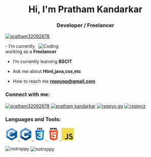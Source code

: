 <h1 align="center">Hi, I'm Pratham Kandarkar</h1>
<h3 align="center">Developer / Freelancer</h3>

<p align="left"> <a href="https://twitter.com/pratham32092678" target="blank"><img src="https://img.shields.io/twitter/follow/pratham32092678?logo=twitter&style=for-the-badge" alt="pratham32092678" /></a> </p>
<img align="right" alt="Coding" width="400" src="https://i.pinimg.com/originals/87/f3/f1/87f3f1425b217691da645e97dbb50d55.gif">
-  I’m currently working as a <b>Freelancer</b>

-  I’m currently learning **BSCIT**

-  Ask me about **Html,java,css,etc**

-  How to reach me **reppyop@gmail.com**

<h3 align="left">Connect with me:</h3>
<p align="left">
<a href="https://twitter.com/pratham32092678" target="blank"><img align="center" src="https://raw.githubusercontent.com/rahuldkjain/github-profile-readme-generator/master/src/images/icons/Social/twitter.svg" alt="pratham32092678" height="30" width="40" /></a>
<a href="https://www.linkedin.com/in/prathamkandarkar/" target="blank"><img align="center" src="https://raw.githubusercontent.com/rahuldkjain/github-profile-readme-generator/master/src/images/icons/Social/linked-in-alt.svg" alt="pratham kandarkar" height="30" width="40" /></a>
<a href="https://instagram.com/reppyy.gg" target="blank"><img align="center" src="https://raw.githubusercontent.com/rahuldkjain/github-profile-readme-generator/master/src/images/icons/Social/instagram.svg" alt="reppyy.gg" height="30" width="40" /></a>
<a href="https://www.youtube.com/@rxppyrz" target="blank"><img align="center" src="https://raw.githubusercontent.com/rahuldkjain/github-profile-readme-generator/master/src/images/icons/Social/youtube.svg" alt="rxppyrz" height="30" width="40" /></a>
</p>

<h3 align="left">Languages and Tools:</h3>
<p align="left"> <a href="https://www.cprogramming.com/" target="_blank" rel="noreferrer"> <img src="https://raw.githubusercontent.com/devicons/devicon/master/icons/c/c-original.svg" alt="c" width="40" height="40"/> </a> <a href="https://www.w3schools.com/cpp/" target="_blank" rel="noreferrer"> <img src="https://raw.githubusercontent.com/devicons/devicon/master/icons/cplusplus/cplusplus-original.svg" alt="cplusplus" width="40" height="40"/> </a> <a href="https://www.w3schools.com/css/" target="_blank" rel="noreferrer"> <img src="https://raw.githubusercontent.com/devicons/devicon/master/icons/css3/css3-original-wordmark.svg" alt="css3" width="40" height="40"/> </a> <a href="https://www.w3.org/html/" target="_blank" rel="noreferrer"> <img src="https://raw.githubusercontent.com/devicons/devicon/master/icons/html5/html5-original-wordmark.svg" alt="html5" width="40" height="40"/> </a> <a href="https://developer.mozilla.org/en-US/docs/Web/JavaScript" target="_blank" rel="noreferrer"> <img src="https://raw.githubusercontent.com/devicons/devicon/master/icons/javascript/javascript-original.svg" alt="javascript" width="40" height="40"/> </a> </p>

<p><img align="left" src="https://github-readme-stats.vercel.app/api/top-langs?username=notrxppy&show_icons=true&locale=en&layout=compact" alt="notrxppy" /></p>

<p>&nbsp;<img align="center" src="https://github-readme-stats.vercel.app/api?username=notrxppy&show_icons=true&locale=en" alt="notrxppy" /></p>


